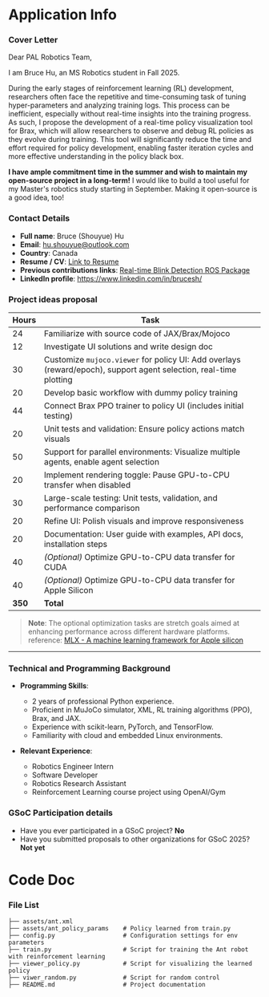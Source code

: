 

# Application Info
### Cover Letter
Dear PAL Robotics Team, 

I am Bruce Hu, an MS Robotics student in Fall 2025. 

During the early stages of reinforcement learning (RL) development, researchers often face the repetitive and time-consuming task of tuning hyper-parameters and analyzing training logs. This process can be inefficient, especially without real-time insights into the training progress. As such, I propose the development of a real-time policy visualization tool for Brax, which will allow researchers to observe and debug RL policies as they evolve during training. This tool will significantly reduce the time and effort required for policy development, enabling faster iteration cycles and more effective understanding in the policy black box.

**I have ample commitment time in the summer and wish to maintain my open-source project in a long-term!** I  would like to build a tool useful for my Master's robotics study starting in September. Making it open-source is a good idea, too!

### Contact Details
- **Full name**: Bruce (Shouyue) Hu
 - **Email**: hu.shouyue@outlook.com 
 - **Country**: Canada 
 - **Resume / CV**: [Link to Resume](doc/resume_bruce_hu.pdf) 
 - **Previous contributions links**: [Real-time Blink Detection ROS Package](https://github.com/bsyh/blink_detect_live) 
 - **LinkedIn profile**: https://www.linkedin.com/in/brucesh/
### Project ideas proposal
| **Hours** | **Task** | 
|-----------|--------------------------------------------------------------------------|
| 24 | Familiarize with source code of JAX/Brax/Mojoco |
| 12 | Investigate UI solutions and write design doc |
| 30 | Customize `mujoco.viewer` for policy UI: Add overlays (reward/epoch), support agent selection, real-time plotting | 
| 20 | Develop basic workflow with dummy policy training | 
| 44 | Connect Brax PPO trainer to policy UI (includes initial testing) |
| 20 | Unit tests and validation: Ensure policy actions match visuals |
| 50 | Support for parallel environments: Visualize multiple agents, enable agent selection |
| 20 | Implement rendering toggle: Pause GPU-to-CPU transfer when disabled | 
| 30 | Large-scale testing: Unit tests, validation, and performance comparison |
| 20 | Refine UI: Polish visuals and improve responsiveness |
| 20 | Documentation: User guide with examples, API docs, installation steps |
| 40 | *(Optional)* Optimize GPU-to-CPU data transfer for CUDA |
| 40 | *(Optional)* Optimize GPU-to-CPU data transfer for Apple Silicon |
| **350** | **Total** |


> **Note**: The optional optimization tasks are stretch goals aimed at enhancing performance across different hardware platforms.
> reference: [MLX - A machine learning framework for Apple silicon](https://github.com/ml-explore/mlx)

---

### Technical and Programming Background
- **Programming Skills**:  
  - 2 years of professional Python experience.  
  - Proficient in MuJoCo simulator, XML, RL training algorithms (PPO), Brax, and JAX.  
  - Experience with scikit-learn, PyTorch, and TensorFlow.  
  - Familiarity with cloud and embedded Linux environments.  

- **Relevant Experience**:  
  - Robotics Engineer Intern
  - Software Developer 
  - Robotics Research Assistant
  - Reinforcement Learning course project using OpenAI/Gym

### GSoC Participation details

-   Have you ever participated in a GSoC project? **No**
-   Have you submitted proposals to other organizations for GSoC 2025? **Not yet**

# Code Doc
### File List
```
├── assets/ant.xml
├── assets/ant_policy_params	# Policy learned from train.py         
├── config.py               	# Configuration settings for env parameters
├── train.py               	 	# Script for training the Ant robot with reinforcement learning
├── viewer_policy.py       	 	# Script for visualizing the learned policy
├── viwer_random.py         	# Script for random control
├── README.md               	# Project documentation
```
